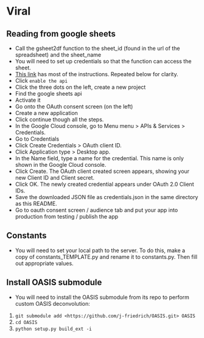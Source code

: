 # Viral


## Reading from google sheets
* Call the gsheet2df function to the sheet_id (found in the url of the spreadsheet) and the sheet_name 
* You will need to set up credentials so that the function can access the sheet.
* [This link](https://developers.google.com/sheets/api/quickstart/python) has most of the instructions. Repeated below for clarity.
* Click `enable the api`
* Click the three dots on the left, create a new project
* Find the google sheets api
* Activate it
* Go onto the OAuth consent screen (on the left)
* Create a new application
* Click continue though all the steps.
* In the Google Cloud console, go to Menu menu > APIs & Services > Credentials.
* Go to Credentials
* Click Create Credentials > OAuth client ID.
* Click Application type > Desktop app.
* In the Name field, type a name for the credential. This name is only shown in the Google Cloud console.
* Click Create. The OAuth client created screen appears, showing your new Client ID and Client secret.
* Click OK. The newly created credential appears under OAuth 2.0 Client IDs.
* Save the downloaded JSON file as credentials.json in the same directory as this README.
* Go to oauth consent screen / audience tab and put your app into production from testing / publish the app


## Constants
* You will need to set your local path to the server. To do this, make a copy of constants_TEMPLATE.py and rename it to constants.py. Then fill out appropriate values.


## Install OASIS submodule
* You will need to install the OASIS submodule from its repo to perform custom OASIS deconvolution:
1. `git submodule add <https://github.com/j-friedrich/OASIS.git> OASIS`
2. `cd OASIS`
3. `python setup.py build_ext -i`

